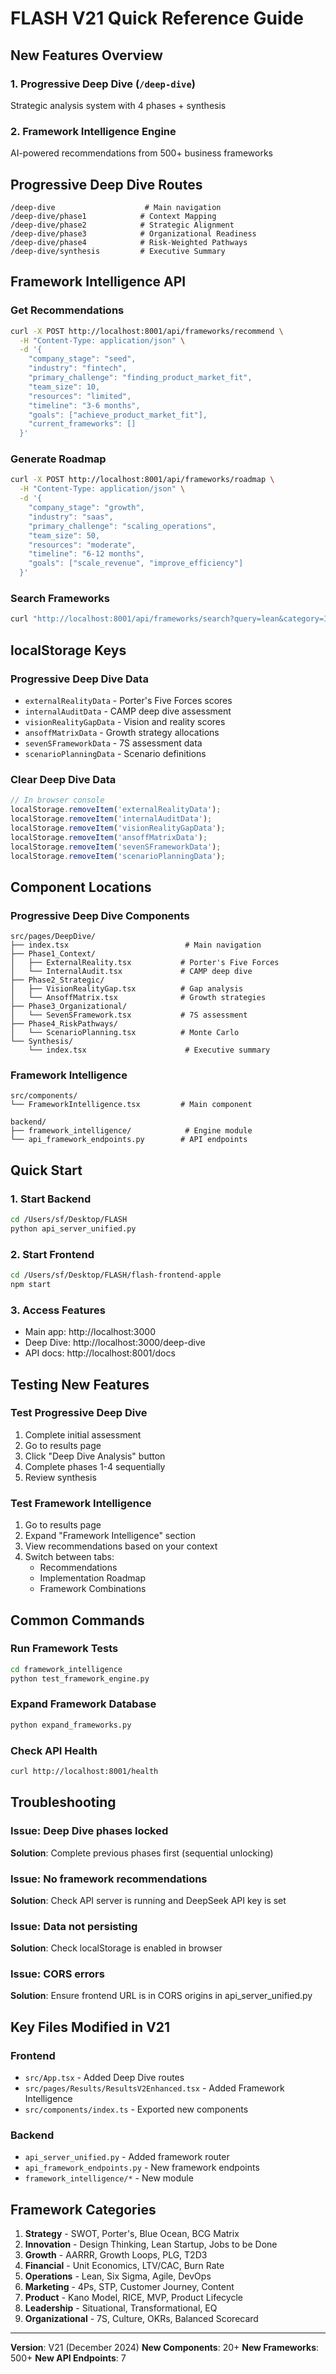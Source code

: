 # FLASH V21 Quick Reference Guide

## New Features Overview

### 1. Progressive Deep Dive (`/deep-dive`)
Strategic analysis system with 4 phases + synthesis

### 2. Framework Intelligence Engine
AI-powered recommendations from 500+ business frameworks

## Progressive Deep Dive Routes

```
/deep-dive                    # Main navigation
/deep-dive/phase1            # Context Mapping
/deep-dive/phase2            # Strategic Alignment  
/deep-dive/phase3            # Organizational Readiness
/deep-dive/phase4            # Risk-Weighted Pathways
/deep-dive/synthesis         # Executive Summary
```

## Framework Intelligence API

### Get Recommendations
```bash
curl -X POST http://localhost:8001/api/frameworks/recommend \
  -H "Content-Type: application/json" \
  -d '{
    "company_stage": "seed",
    "industry": "fintech",
    "primary_challenge": "finding_product_market_fit",
    "team_size": 10,
    "resources": "limited",
    "timeline": "3-6 months",
    "goals": ["achieve_product_market_fit"],
    "current_frameworks": []
  }'
```

### Generate Roadmap
```bash
curl -X POST http://localhost:8001/api/frameworks/roadmap \
  -H "Content-Type: application/json" \
  -d '{
    "company_stage": "growth",
    "industry": "saas",
    "primary_challenge": "scaling_operations",
    "team_size": 50,
    "resources": "moderate",
    "timeline": "6-12 months",
    "goals": ["scale_revenue", "improve_efficiency"]
  }'
```

### Search Frameworks
```bash
curl "http://localhost:8001/api/frameworks/search?query=lean&category=Innovation"
```

## localStorage Keys

### Progressive Deep Dive Data
- `externalRealityData` - Porter's Five Forces scores
- `internalAuditData` - CAMP deep dive assessment
- `visionRealityGapData` - Vision and reality scores
- `ansoffMatrixData` - Growth strategy allocations
- `sevenSFrameworkData` - 7S assessment data
- `scenarioPlanningData` - Scenario definitions

### Clear Deep Dive Data
```javascript
// In browser console
localStorage.removeItem('externalRealityData');
localStorage.removeItem('internalAuditData');
localStorage.removeItem('visionRealityGapData');
localStorage.removeItem('ansoffMatrixData');
localStorage.removeItem('sevenSFrameworkData');
localStorage.removeItem('scenarioPlanningData');
```

## Component Locations

### Progressive Deep Dive Components
```
src/pages/DeepDive/
├── index.tsx                          # Main navigation
├── Phase1_Context/
│   ├── ExternalReality.tsx           # Porter's Five Forces
│   └── InternalAudit.tsx             # CAMP deep dive
├── Phase2_Strategic/
│   ├── VisionRealityGap.tsx          # Gap analysis
│   └── AnsoffMatrix.tsx              # Growth strategies
├── Phase3_Organizational/
│   └── SevenSFramework.tsx           # 7S assessment
├── Phase4_RiskPathways/
│   └── ScenarioPlanning.tsx          # Monte Carlo
└── Synthesis/
    └── index.tsx                      # Executive summary
```

### Framework Intelligence
```
src/components/
└── FrameworkIntelligence.tsx         # Main component

backend/
├── framework_intelligence/            # Engine module
└── api_framework_endpoints.py        # API endpoints
```

## Quick Start

### 1. Start Backend
```bash
cd /Users/sf/Desktop/FLASH
python api_server_unified.py
```

### 2. Start Frontend
```bash
cd /Users/sf/Desktop/FLASH/flash-frontend-apple
npm start
```

### 3. Access Features
- Main app: http://localhost:3000
- Deep Dive: http://localhost:3000/deep-dive
- API docs: http://localhost:8001/docs

## Testing New Features

### Test Progressive Deep Dive
1. Complete initial assessment
2. Go to results page
3. Click "Deep Dive Analysis" button
4. Complete phases 1-4 sequentially
5. Review synthesis

### Test Framework Intelligence
1. Go to results page
2. Expand "Framework Intelligence" section
3. View recommendations based on your context
4. Switch between tabs:
   - Recommendations
   - Implementation Roadmap
   - Framework Combinations

## Common Commands

### Run Framework Tests
```bash
cd framework_intelligence
python test_framework_engine.py
```

### Expand Framework Database
```bash
python expand_frameworks.py
```

### Check API Health
```bash
curl http://localhost:8001/health
```

## Troubleshooting

### Issue: Deep Dive phases locked
**Solution**: Complete previous phases first (sequential unlocking)

### Issue: No framework recommendations
**Solution**: Check API server is running and DeepSeek API key is set

### Issue: Data not persisting
**Solution**: Check localStorage is enabled in browser

### Issue: CORS errors
**Solution**: Ensure frontend URL is in CORS origins in api_server_unified.py

## Key Files Modified in V21

### Frontend
- `src/App.tsx` - Added Deep Dive routes
- `src/pages/Results/ResultsV2Enhanced.tsx` - Added Framework Intelligence
- `src/components/index.ts` - Exported new components

### Backend
- `api_server_unified.py` - Added framework router
- `api_framework_endpoints.py` - New framework endpoints
- `framework_intelligence/*` - New module

## Framework Categories

1. **Strategy** - SWOT, Porter's, Blue Ocean, BCG Matrix
2. **Innovation** - Design Thinking, Lean Startup, Jobs to be Done
3. **Growth** - AARRR, Growth Loops, PLG, T2D3
4. **Financial** - Unit Economics, LTV/CAC, Burn Rate
5. **Operations** - Lean, Six Sigma, Agile, DevOps
6. **Marketing** - 4Ps, STP, Customer Journey, Content
7. **Product** - Kano Model, RICE, MVP, Product Lifecycle
8. **Leadership** - Situational, Transformational, EQ
9. **Organizational** - 7S, Culture, OKRs, Balanced Scorecard

---

**Version**: V21 (December 2024)
**New Components**: 20+
**New Frameworks**: 500+
**New API Endpoints**: 7